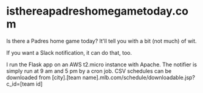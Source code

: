 # isthereapadreshomegametoday.com
Is there a Padres home game today? It'll tell you with a bit (not much) of wit.

If you want a Slack notification, it can do that, too.

I run the Flask app on an AWS t2.micro instance with Apache. The notifier is simply run at 9 am and 5 pm by a cron job. 
CSV schedules can be downloaded from [city].[team name].mlb.com/schedule/downloadable.jsp?c_id=[team id]
